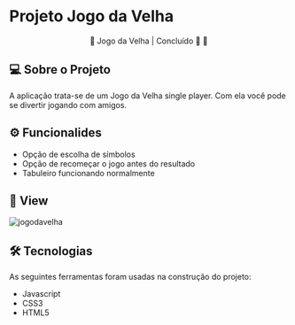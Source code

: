 # Projeto Jogo da Velha

<p align="center">
  🚧 Jogo da Velha | Concluído 🚀 🚧
</p>

## 💻 Sobre o Projeto
<p>
  A aplicação trata-se de um Jogo da Velha single player. Com ela você pode se divertir jogando com amigos. 
</p>

## ⚙ Funcionalides
- Opção de escolha de símbolos
- Opção de recomeçar o jogo antes do resultado
- Tabuleiro funcionando normalmente

## 🎨 View
![jogodavelha](https://user-images.githubusercontent.com/99041150/194713091-a7ebfadb-a34d-49f5-88d7-ff91eaf3301e.gif)


## 🛠 Tecnologias
As seguintes ferramentas foram usadas na construção do projeto:

- Javascript
- CSS3
- HTML5
